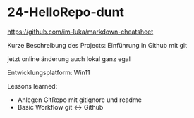 # 24-HelloRepo-dunt

https://github.com/im-luka/markdown-cheatsheet

Kurze Beschreibung des Projects: Einführung in Github mit git

jetzt online änderung auch lokal ganz egal

Entwicklungsplatform: Win11

Lessons learned:
- Anlegen GitRepo mit gitignore und readme
- Basic Workflow git <-> Github



  
